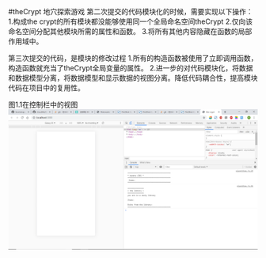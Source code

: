 #theCrypt
地穴探索游戏
第二次提交的代码模块化的时候，需要实现以下操作：
    1.构成the crypt的所有模块都没能够使用同一个全局命名空间theCrypt
    2.仅向该命名空间分配其他模块所需的属性和函数。
    3.将所有其他内容隐藏在函数的局部作用域中。
    
第三次提交的代码，是模块的修改过程
    1.所有的构造函数被使用了立即调用函数，构造函数就充当了theCrypt全局变量的属性。
    2.进一步的对代码模块化，将数据和数据模型分离，将数据模型和显示数据的视图分离。降低代码耦合性，提高模块代码在项目中的复用性。
    
    
    
 图1.1在控制栏中的视图
 ![alt text](https://github.com/cloudXA/theCrypt/blob/master/%E9%99%84%E4%BB%B6/console.png)
 
